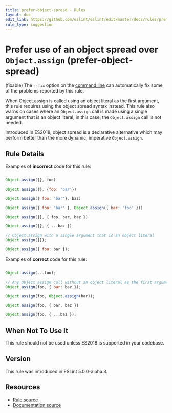 ```yaml
---
title: prefer-object-spread - Rules
layout: doc
edit_link: https://github.com/eslint/eslint/edit/master/docs/rules/prefer-object-spread.md
rule_type: suggestion
---
```

<!-- Note: No pull requests accepted for this file. See README.md in the root directory for details. -->

# Prefer use of an object spread over `Object.assign` (prefer-object-spread)

(fixable) The `--fix` option on the [command line](../user-guide/command-line-interface#fixing-problems) can automatically fix some of the problems reported by this rule.

When Object.assign is called using an object literal as the first argument, this rule requires using the object spread syntax instead. This rule also warns on cases where an `Object.assign` call is made using a single argument that is an object literal, in this case, the `Object.assign` call is not needed.

Introduced in ES2018, object spread is a declarative alternative which may perform better than the more dynamic, imperative `Object.assign`.

## Rule Details

Examples of **incorrect** code for this rule:

```js

Object.assign({}, foo)

Object.assign({}, {foo: 'bar'})

Object.assign({ foo: 'bar'}, baz)

Object.assign({ foo: 'bar' }, Object.assign({ bar: 'foo' }))

Object.assign({}, { foo, bar, baz })

Object.assign({}, { ...baz })

// Object.assign with a single argument that is an object literal
Object.assign({});

Object.assign({ foo: bar });
```

Examples of **correct** code for this rule:

```js

Object.assign(...foo);

// Any Object.assign call without an object literal as the first argument
Object.assign(foo, { bar: baz });

Object.assign(foo, Object.assign(bar));

Object.assign(foo, { bar, baz })

Object.assign(foo, { ...baz });
```

## When Not To Use It

This rule should not be used unless ES2018 is supported in your codebase.

## Version

This rule was introduced in ESLint 5.0.0-alpha.3.

## Resources

* [Rule source](https://github.com/eslint/eslint/tree/master/lib/rules/prefer-object-spread.js)
* [Documentation source](https://github.com/eslint/eslint/tree/master/docs/rules/prefer-object-spread.md)
